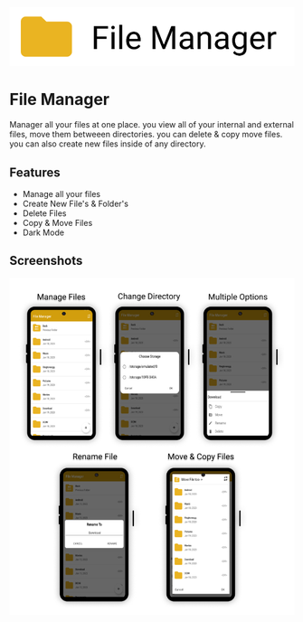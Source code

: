
![Logo](https://github.com/asifaliparvez/File-Manager/blob/main/Screenshots/logo.png?raw=true)


# File Manager

Manager all your files at one place. you view all of your internal and external files, move them betweeen directories. you can delete & copy move files. you can also create new files inside of any directory. 

## Features
- Manage all your files 
- Create New File's & Folder's
- Delete Files 
- Copy & Move Files 
- Dark Mode 


## Screenshots

![App Screenshot](https://raw.githubusercontent.com/asifaliparvez/File-Manager/main/Screenshots/app%20screenshots.jpg)

